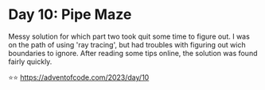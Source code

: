 # Day 10: Pipe Maze

Messy solution for which part two took quit some time to figure out. I was on
the path of using 'ray tracing', but had troubles with figuring out wich 
boundaries to ignore. After reading some tips online, the solution was found 
fairly quickly.

⭐️⭐️ https://adventofcode.com/2023/day/10
